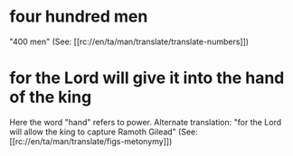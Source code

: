 # four hundred men

"400 men" (See: [[rc://en/ta/man/translate/translate-numbers]])

# for the Lord will give it into the hand of the king

Here the word "hand" refers to power. Alternate translation: "for the Lord will allow the king to capture Ramoth Gilead" (See: [[rc://en/ta/man/translate/figs-metonymy]])

